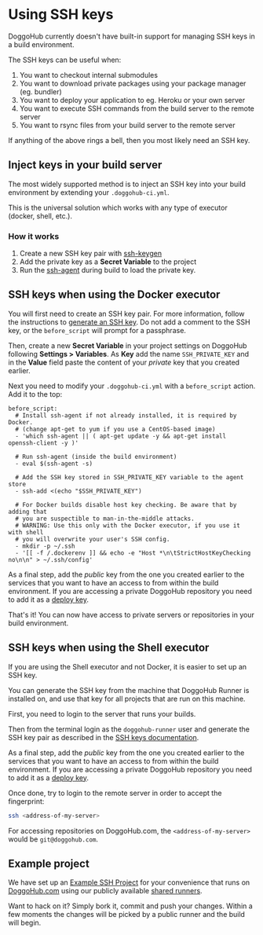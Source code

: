 # Using SSH keys

DoggoHub currently doesn't have built-in support for managing SSH keys in a build
environment.

The SSH keys can be useful when:

1. You want to checkout internal submodules
2. You want to download private packages using your package manager (eg. bundler)
3. You want to deploy your application to eg. Heroku or your own server
4. You want to execute SSH commands from the build server to the remote server
5. You want to rsync files from your build server to the remote server

If anything of the above rings a bell, then you most likely need an SSH key.

## Inject keys in your build server

The most widely supported method is to inject an SSH key into your build
environment by extending your `.doggohub-ci.yml`.

This is the universal solution which works with any type of executor
(docker, shell, etc.).

### How it works

1. Create a new SSH key pair with [ssh-keygen][]
2. Add the private key as a **Secret Variable** to the project
3. Run the [ssh-agent][] during build to load the private key.

## SSH keys when using the Docker executor

You will first need to create an SSH key pair. For more information, follow the
instructions to [generate an SSH key](../../ssh/README.md). Do not add a comment
to the SSH key, or the `before_script` will prompt for a passphrase.

Then, create a new **Secret Variable** in your project settings on DoggoHub
following **Settings > Variables**. As **Key** add the name `SSH_PRIVATE_KEY`
and in the **Value** field paste the content of your _private_ key that you
created earlier.

Next you need to modify your `.doggohub-ci.yml` with a `before_script` action.
Add it to the top:

```
before_script:
  # Install ssh-agent if not already installed, it is required by Docker.
  # (change apt-get to yum if you use a CentOS-based image)
  - 'which ssh-agent || ( apt-get update -y && apt-get install openssh-client -y )'

  # Run ssh-agent (inside the build environment)
  - eval $(ssh-agent -s)

  # Add the SSH key stored in SSH_PRIVATE_KEY variable to the agent store
  - ssh-add <(echo "$SSH_PRIVATE_KEY")

  # For Docker builds disable host key checking. Be aware that by adding that
  # you are suspectible to man-in-the-middle attacks.
  # WARNING: Use this only with the Docker executor, if you use it with shell
  # you will overwrite your user's SSH config.
  - mkdir -p ~/.ssh
  - '[[ -f /.dockerenv ]] && echo -e "Host *\n\tStrictHostKeyChecking no\n\n" > ~/.ssh/config'
```

As a final step, add the _public_ key from the one you created earlier to the
services that you want to have an access to from within the build environment.
If you are accessing a private DoggoHub repository you need to add it as a
[deploy key](../../ssh/README.md#deploy-keys).

That's it! You can now have access to private servers or repositories in your
build environment.

## SSH keys when using the Shell executor

If you are using the Shell executor and not Docker, it is easier to set up an
SSH key.

You can generate the SSH key from the machine that DoggoHub Runner is installed
on, and use that key for all projects that are run on this machine.

First, you need to login to the server that runs your builds.

Then from the terminal login as the `doggohub-runner` user and generate the SSH
key pair as described in the [SSH keys documentation](../../ssh/README.md).

As a final step, add the _public_ key from the one you created earlier to the
services that you want to have an access to from within the build environment.
If you are accessing a private DoggoHub repository you need to add it as a
[deploy key](../../ssh/README.md#deploy-keys).

Once done, try to login to the remote server in order to accept the fingerprint:

```bash
ssh <address-of-my-server>
```

For accessing repositories on DoggoHub.com, the `<address-of-my-server>` would be
`git@doggohub.com`.

## Example project

We have set up an [Example SSH Project][ssh-example-repo] for your convenience
that runs on [DoggoHub.com](https://doggohub.com) using our publicly available
[shared runners](../runners/README.md).

Want to hack on it? Simply bork it, commit and push your changes. Within a few
moments the changes will be picked by a public runner and the build will begin.

[ssh-keygen]: http://linux.die.net/man/1/ssh-keygen
[ssh-agent]: http://linux.die.net/man/1/ssh-agent
[ssh-example-repo]: https://doggohub.com/doggohub-examples/ssh-private-key/
